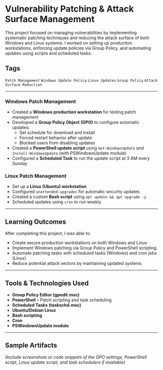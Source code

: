 # Vulnerability Patching & Attack Surface Management

This project focused on managing vulnerabilities by implementing systematic patching techniques and reducing the attack surface of both Windows and Linux systems. I worked on setting up production workstations, enforcing update policies via Group Policy, and automating updates using scripts and scheduled tasks.

## Tags
`Patch Management` `Windows Update Policy` `Linux Updates` `Group Policy` `Attack Surface Reduction`

---



### Windows Patch Management
- Created a **Windows production workstation** for testing patch management
- Developed a **Group Policy Object (GPO)** to configure automatic updates:
  - Set schedule for download and install
  - Forced restart behavior after update
  - Blocked users from disabling updates
- Created a **PowerShell update script** using `Get-WindowsUpdate` and `Install-WindowsUpdate` (with PSWindowsUpdate module)
- Configured a **Scheduled Task** to run the update script at 3 AM every Sunday

### Linux Patch Management
- Set up a **Linux (Ubuntu) workstation**
- Configured `unattended-upgrades` for automatic security updates
- Created a custom **Bash script** using `apt update && apt upgrade -y`
- Scheduled updates using `cron` to run weekly

---

## Learning Outcomes

After completing this project, I was able to:

- Create secure production workstations on both Windows and Linux
- Implement Windows patching via Group Policy and PowerShell scripting
- Automate patching tasks with scheduled tasks (Windows) and cron jobs (Linux)
- Reduce potential attack vectors by maintaining updated systems

---

## Tools & Technologies Used

- **Group Policy Editor (gpedit.msc)**
- **PowerShell** – Patch scripting and task scheduling
- **Scheduled Tasks (taskschd.msc)**
- **Ubuntu/Debian Linux**
- **Bash scripting**
- **Cron**
- **PSWindowsUpdate module**

---

## Sample Artifacts
*(Include screenshots or code snippets of the GPO settings, PowerShell script, Linux update script, and task schedulers if available)*

